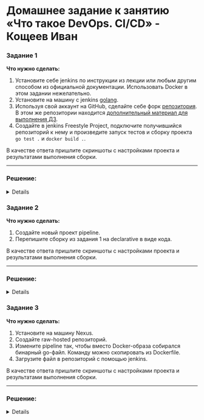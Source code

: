 # Домашнее задание к занятию «Что такое DevOps. СI/СD» - Кощеев Иван

### Задание 1

**Что нужно сделать:**

1. Установите себе jenkins по инструкции из лекции или любым другим способом из официальной документации. Использовать Docker в этом задании нежелательно.
2. Установите на машину с jenkins [golang](https://golang.org/doc/install).
3. Используя свой аккаунт на GitHub, сделайте себе форк [репозитория](https://github.com/netology-code/sdvps-materials.git). В этом же репозитории находится [дополнительный материал для выполнения ДЗ](https://github.com/netology-code/sdvps-materials/blob/main/CICD/8.2-hw.md).
3. Создайте в jenkins Freestyle Project, подключите получившийся репозиторий к нему и произведите запуск тестов и сборку проекта ```go test .``` и  ```docker build .```.

В качестве ответа пришлите скриншоты с настройками проекта и результатами выполнения сборки.

---

### Решение:

<details>

![image1](https://github.com/SirSeoPro/08-02/blob/main/img/1.png)
![image2](https://github.com/SirSeoPro/08-02/blob/main/img/2.png)
![image3](https://github.com/SirSeoPro/08-02/blob/main/img/3.png)

#### В том числе пришлось: 
1. По всем машинам добавить информацию в hosts, по резолву ubuntu-bionic
2. Добавить ползователя jenkins в группу docker
3. Репозитория на 8082 порту, http
4. Настройки nexus - realm - добавление в правый столбец "Docker Bearer Token Realm"

</details>

### Задание 2

**Что нужно сделать:**

1. Создайте новый проект pipeline.
2. Перепишите сборку из задания 1 на declarative в виде кода.

В качестве ответа пришлите скриншоты с настройками проекта и результатами выполнения сборки.

---

### Решение:

<details>

![image4](https://github.com/SirSeoPro/08-02/blob/main/img/4.png)
![image5](https://github.com/SirSeoPro/08-02/blob/main/img/5.png)

</details>

### Задание 3

**Что нужно сделать:**

1. Установите на машину Nexus.
1. Создайте raw-hosted репозиторий.
1. Измените pipeline так, чтобы вместо Docker-образа собирался бинарный go-файл. Команду можно скопировать из Dockerfile.
1. Загрузите файл в репозиторий с помощью jenkins.

В качестве ответа пришлите скриншоты с настройками проекта и результатами выполнения сборки.

---

### Решение:

<details>

![image6](https://github.com/SirSeoPro/08-02/blob/main/img/6.png)
![image7](https://github.com/SirSeoPro/08-02/blob/main/img/7.png)

</details>
